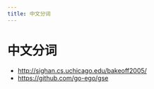 ```yaml
---
title: 中文分词
---
```


# 中文分词

- http://sighan.cs.uchicago.edu/bakeoff2005/
- https://github.com/go-ego/gse
